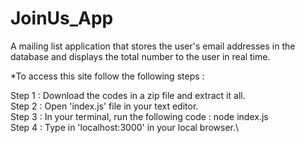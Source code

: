 # JoinUs_App
 A mailing list application that stores the user's email addresses in the database and displays the total number to the user in real time.
 
 *To access this site follow the following steps :
 
 Step 1 : Download the codes in a zip file and extract it all.\
 Step 2 : Open 'index.js' file in your text editor.\
 Step 3 : In your terminal, run the following code : node index.js\
 Step 4 : Type in 'localhost:3000' in your local browser.\
 
